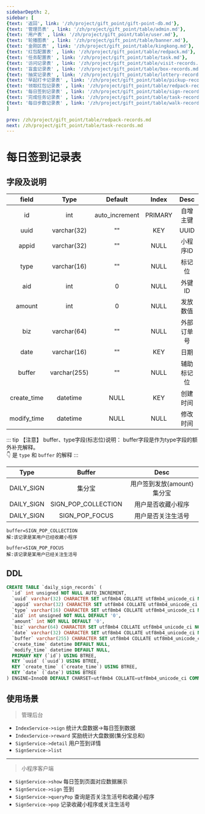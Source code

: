 ```yaml
---
sidebarDepth: 2,
sidebar: [
{text: '返回', link: '/zh/project/gift_point/gift-point-db.md'},
{text: '管理员表' , link: '/zh/project/gift_point/table/admin.md'},
{text: '用户表' , link: '/zh/project/gift_point/table/user.md'},
{text: '轮播图表' , link: '/zh/project/gift_point/table/banner.md'},
{text: '金刚区表' , link: '/zh/project/gift_point/table/kingkong.md'},
{text: '红包配置表' , link: '/zh/project/gift_point/table/redpack.md'},
{text: '任务配置表' , link: '/zh/project/gift_point/table/task.md'},
{text: '访问记录表' , link: '/zh/project/gift_point/table/visit-records.md'},
{text: '盲盒记录表' , link: '/zh/project/gift_point/table/box-records.md'},
{text: '抽奖记录表' , link: '/zh/project/gift_point/table/lottery-records.md'},
{text: '早起打卡记录表' , link: '/zh/project/gift_point/table/pickup-records.md'},
{text: '领取红包记录表' , link: '/zh/project/gift_point/table/redpack-records.md'},
{text: '每日签到记录表' , link: '/zh/project/gift_point/table/sign-records.md'},
{text: '完成任务记录表' , link: '/zh/project/gift_point/table/task-records.md'},
{text: '每日步数记录表' , link: '/zh/project/gift_point/table/walk-records.md'},
]

prev: /zh/project/gift_point/table/redpack-records.md
next: /zh/project/gift_point/table/task-records.md
---
```


# 每日签到记录表

## 字段及说明

|    field    |     Type     |    Default     |  Index  |    Desc    |
| :---------: | :----------: | :------------: | :-----: | :--------: |
|     id      |     int      | auto_increment | PRIMARY |  自增主键  |
|    uuid     | varchar(32)  |       ""       |   KEY   |    UUID    |
|    appid    | varchar(32)  |       ""       |  NULL   |  小程序ID  |
|    type     | varchar(16)  |       ""       |  NULL   |   标记位   |
|     aid     |     int      |       0        |  NULL   |   外键ID   |
|   amount    |     int      |       0        |  NULL   |  发放数值  |
|     biz     | varchar(64)  |       ""       |  NULL   | 外部订单号 |
|    date     | varchar(16)  |       ""       |   KEY   |    日期    |
|   buffer    | varchar(255) |       ""       |  NULL   | 辅助标记位 |
| create_time |   datetime   |      NULL      |   KEY   |  创建时间  |
| modify_time |   datetime   |      NULL      |  NULL   |  修改时间  |


::: tip 【注意】
buffer、type字段(标志位)说明： buffer字段是作为type字段的额外补充解释。 \
:point_down: 是 `type` 和 `buffer` 的解释
:::

|    Type    |       Buffer        |            Desc            |
| :--------: | :-----------------: | :------------------------: |
| DAILY_SIGN |       集分宝        | 用户签到发放{amount}集分宝 |
| DAILY_SIGN | SIGN_POP_COLLECTION |     用户是否收藏小程序     |
| DAILY_SIGN |   SIGN_POP_FOCUS    |     用户是否关注生活号     |

```text
buffer=SIGN_POP_COLLECTION
解:该记录是某用户已经收藏小程序

buffer=SIGN_POP_FOCUS
解:该记录是某用户已经关注生活号
```

## DDL

```sql
CREATE TABLE `daily_sign_records` (
  `id` int unsigned NOT NULL AUTO_INCREMENT,
  `uuid` varchar(32) CHARACTER SET utf8mb4 COLLATE utf8mb4_unicode_ci NOT NULL DEFAULT '',
  `appid` varchar(32) CHARACTER SET utf8mb4 COLLATE utf8mb4_unicode_ci NOT NULL DEFAULT '',
  `type` varchar(16) CHARACTER SET utf8mb4 COLLATE utf8mb4_unicode_ci NOT NULL DEFAULT '',
  `aid` int unsigned NOT NULL DEFAULT '0',
  `amount` int NOT NULL DEFAULT '0',
  `biz` varchar(64) CHARACTER SET utf8mb4 COLLATE utf8mb4_unicode_ci NOT NULL DEFAULT '',
  `date` varchar(32) CHARACTER SET utf8mb4 COLLATE utf8mb4_unicode_ci NOT NULL DEFAULT '',
  `buffer` varchar(255) CHARACTER SET utf8mb4 COLLATE utf8mb4_unicode_ci NOT NULL DEFAULT '',
  `create_time` datetime DEFAULT NULL,
  `modify_time` datetime DEFAULT NULL,
  PRIMARY KEY (`id`) USING BTREE,
  KEY `uuid` (`uuid`) USING BTREE,
  KEY `create_time` (`create_time`) USING BTREE,
  KEY `date` (`date`) USING BTREE
) ENGINE=InnoDB DEFAULT CHARSET=utf8mb4 COLLATE=utf8mb4_unicode_ci COMMENT='天天签到流水表';
```

## 使用场景

> 管理后台

- `IndexService->sign` 统计大盘数据->每日签到数据
- `IndexService->reward` 奖励统计大盘数据(集分宝总和)
- `SignService->detail` 用户签到详情
- `SignService->list` 

---

> 小程序客户端

- `SignService->show` 每日签到页面对应数据展示
- `SignService->sign` 签到
- `SignService->queryPop` 查询是否关注生活号和收藏小程序
- `SignService->pop` 记录收藏小程序或关注生活号